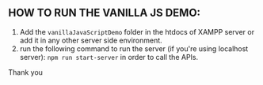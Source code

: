 ## HOW TO RUN THE VANILLA JS DEMO:

1. Add the `vanillaJavaScriptDemo` folder in the htdocs of XAMPP server or add it in any other server side environment.
2. run the following command to run the server (if you're using localhost server): `npm run start-server` in order to call the APIs.

Thank you
